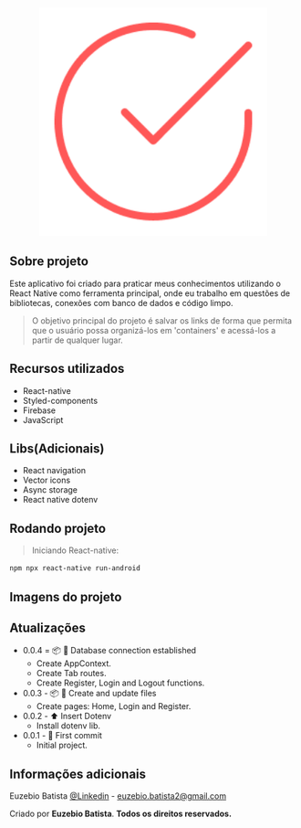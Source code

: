 <p align="center"><img src="./src/images/Logo.png" width="400" alt="Logo do aplicativo"></p>

## Sobre projeto

Este aplicativo foi criado para praticar meus conhecimentos utilizando o React Native como ferramenta principal, onde eu trabalho em questões de bibliotecas, conexões com banco de dados e código limpo.

> O objetivo principal do projeto é salvar os links de forma que permita que o usuário possa organizá-los em 'containers' e acessá-los a partir de qualquer lugar.


## Recursos utilizados

- React-native
- Styled-components
- Firebase
- JavaScript

## Libs(Adicionais)

- React navigation
- Vector icons
- Async storage
- React native dotenv

## Rodando projeto

> Iniciando React-native:

```sh
npm npx react-native run-android
```

## Imagens do projeto


## Atualizações

* 0.0.4 = 📦️ 📝 Database connection established
    * Create AppContext.
    * Create Tab routes.
    * Create Register, Login and Logout functions.
* 0.0.3 - 📦️ 💄 Create and update files
    * Create pages: Home, Login and Register.
* 0.0.2 - ⬆️ Insert Dotenv
    * Install dotenv lib.
* 0.0.1 - 🎉 First commit
    * Initial project.


## Informações adicionais

Euzebio Batista [@Linkedin](https://www.linkedin.com/in/euzebio-batista) - euzebio.batista2@gmail.com

Criado por **Euzebio Batista**.
**Todos os direitos reservados.**